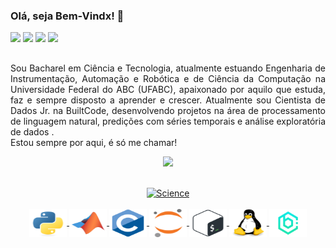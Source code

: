 ### Olá, seja Bem-Vindx! 👋

<a href="mailto:f.azzolinovarella@gmail.com"><img height="25" src="https://img.shields.io/badge/-Gmail-%23333?style=for-the-badge&logo=gmail&logoColor=white" target="_blank"></a>
<a href="https://www.linkedin.com/in/felipe-azzolino-varella/" target="_blank"><img height="25" src="https://img.shields.io/badge/-LinkedIn-%230077B5?style=for-the-badge&logo=linkedin&logoColor=white" target="_blank"></a>
<a href="https://discord.com/channels/@me/580507315493535744" target="_blank"><img height="25" src="https://img.shields.io/badge/Discord-7289DA?style=for-the-badge&logo=discord&logoColor=white" target="_blank"></a>
<a href="https://azzolinovarella.github.io" target="_blank"><img height="25" src="https://badgen.net/badge/icon/website/green/?icon=github&label"></a>

##

<p align="justify">
  Sou Bacharel em Ciência e Tecnologia, atualmente estuando Engenharia de Instrumentação, Automação e Robótica e de Ciência da Computação na Universidade Federal do ABC (UFABC), apaixonado por aquilo que estuda, faz e sempre disposto a aprender e crescer. Atualmente sou Cientista de Dados Jr. na BuiltCode, desenvolvendo projetos na área de processamento de linguagem natural, predições com séries temporais e análise exploratória de dados . <br>
  Estou sempre por aqui, é só me chamar! 
</p>

<div align="center">
  <a href="https://github.com/azzolinovarella">
  <img height="180em" src="https://github-readme-stats.vercel.app/api/top-langs/?username=azzolinovarella&layout=compact&langs_count=7&theme=dracula"/>
  </a>
</div>
  
##
<p align="center"><a href="https://azzolinovarella.github.io">
    <img align="center" alt="Science" height="30" src="http://ForTheBadge.com/images/badges/built-with-science.svg"><br><br>
    <img align="center" alt="Python" height="45" width="60" src="https://raw.githubusercontent.com/devicons/devicon/master/icons/python/python-original.svg">
    <img align="center" alt="MATLAB" height="45" width="60" src="https://raw.githubusercontent.com/devicons/devicon/master/icons/matlab/matlab-original.svg">
    <img align="center" alt="C" height="45" width="60" src="https://raw.githubusercontent.com/devicons/devicon/master/icons/c/c-original.svg">
    <img align="center" alt="Jupyter" height="45" width="60" src="https://raw.githubusercontent.com/devicons/devicon/master/icons/jupyter/jupyter-original.svg">
    <img align="center" alt="Bash" height="45" width="60" src="https://raw.githubusercontent.com/devicons/devicon/master/icons/bash/bash-original.svg"> 
    <img align="center" alt="Linux" height="45" width="60" src="https://raw.githubusercontent.com/devicons/devicon/master/icons/linux/linux-original.svg">
    <img align="center" alt="BuilestátCode" height="45" width="60" src="./other_icons/builtcode.png"> 
</a></p>
